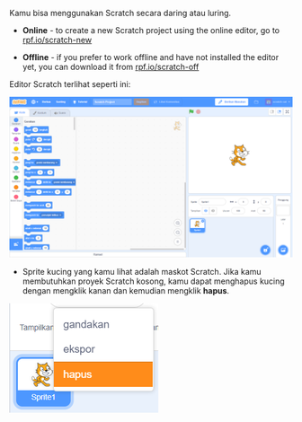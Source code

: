 Kamu bisa menggunakan Scratch secara daring atau luring.

+ **Online** - to create a new Scratch project using the online editor, go to <a href="https://rpf.io/scratch-new" target="_blank">rpf.io/scratch-new</a>

+ **Offline** - if you prefer to work offline and have not installed the editor yet, you can download it from <a href="https://rpf.io/scratch-off" target="_blank">rpf.io/scratch-off</a>

Editor Scratch terlihat seperti ini:

![tangkapan layar](images/scratch-editor.png)

+ Sprite kucing yang kamu lihat adalah maskot Scratch. Jika kamu membutuhkan proyek Scratch kosong, kamu dapat menghapus kucing dengan mengklik kanan dan kemudian mengklik **hapus**.

![screenshot](images/delete.png)